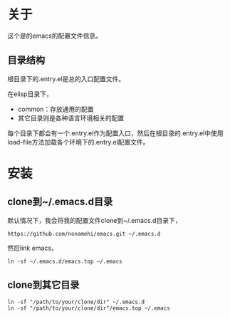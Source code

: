 # 关于 #
这个是的emacs的配置文件信息。

## 目录结构 ##
根目录下的.entry.el是总的入口配置文件。

在elisp目录下，
- common：存放通用的配置
- 其它目录则是各种语言环境相关的配置

每个目录下都会有一个.entry.el作为配置入口，然后在根目录的.entry.el中使用load-file方法加载各个环境下的.entry.el配置文件。

# 安装 #

## clone到~/.emacs.d目录 ##

默认情况下，我会将我的配置文件clone到~/.emacs.d目录下，
```
https://github.com/nonamehi/emacs.git ~/.emacs.d
```
然后link emacs，
```
ln -sf ~/.emacs.d/emacs.top ~/.emacs
```

## clone到其它目录 ##

```
ln -sf "/path/to/your/clone/dir" ~/.emacs.d
ln -sf "/path/to/your/clone/dir"/emacs.top ~/.emacs
```
